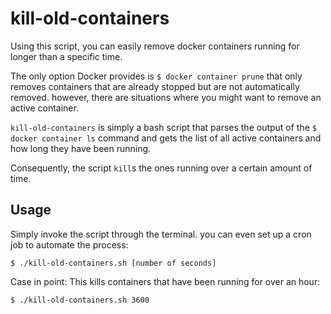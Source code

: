 # kill-old-containers
Using this script, you can easily remove docker containers running for longer than a specific time.

The only option Docker provides is `$ docker container prune` that only removes containers that are already stopped but are not automatically removed.
however, there are situations where you might want to remove an active container.

`kill-old-containers` is simply a bash script that parses the output of the `$ docker container ls` command and gets the list of all active containers and how long they have been running.

Consequently, the script `kill`s the ones running over a certain amount of time.

## Usage
Simply invoke the script through the terminal. you can even set up a cron job to automate the process:

```
$ ./kill-old-containers.sh [number of seconds]
```

Case in point: This kills containers that have been running for over an hour:
```
$ ./kill-old-containers.sh 3600
```
